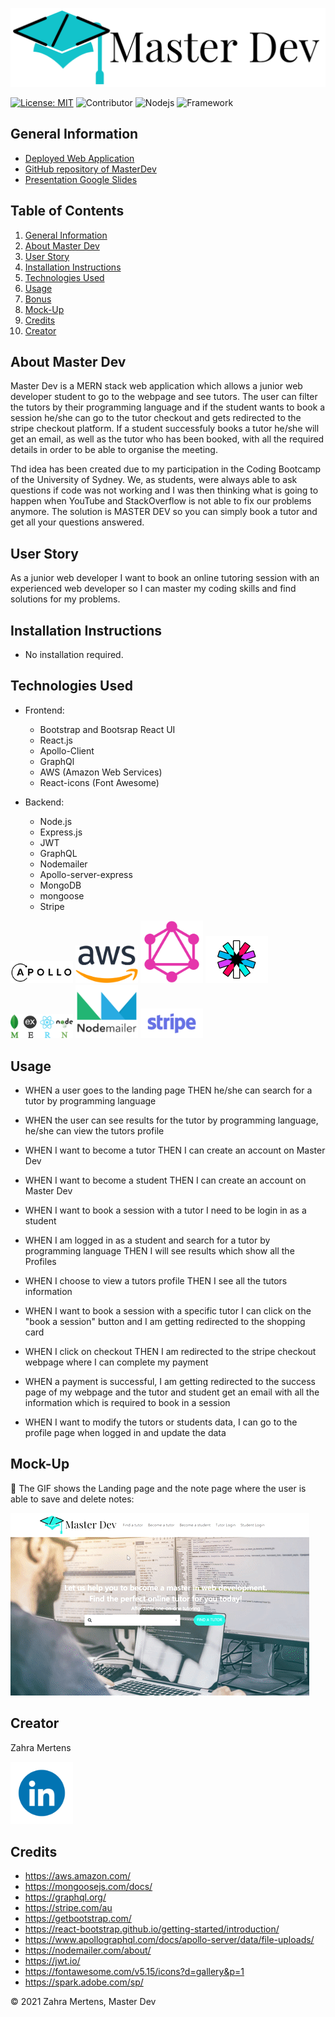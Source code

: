![Title](./assets/title.png)

[![License: MIT](https://img.shields.io/badge/License-MIT-yellow.svg)](https://opensource.org/licenses/MIT) ![Contributor](https://img.shields.io/badge/Contributor-1-green.svg) ![Nodejs](https://img.shields.io/badge/AppWith-MERNstack-red.svg) ![Framework](https://img.shields.io/badge/Framework-Bootstrap-purple.svg)


## General Information
 
* [Deployed Web Application](https://master-dev.herokuapp.com/)
* [GitHub repository of MasterDev](https://github.com/ZahraMertens/Master_Dev.git)
* [Presentation Google Slides](https://docs.google.com/presentation/d/1y1rN4UsjCHLiDYlp8EpLmoTBV2U1yRSo7PsVWPa3kpQ/edit?usp=sharing)


## Table of Contents
1. [General Information](#general-information)
2. [About Master Dev](#about-master-dev)
3. [User Story](#user-story)
4. [Installation Instructions](#installation-instructions)
5. [Technologies Used](#technologies-used)
6. [Usage](#usage)
7. [Bonus](#bonus)
8. [Mock-Up](#mock-up)
9. [Credits](#credits)
10. [Creator](#creator)


## About Master Dev

Master Dev is a MERN stack web application which allows a junior web developer student to go to the webpage and see tutors. The user can filter the tutors by their programming language and if the student wants to book a session he/she can go to the tutor checkout and gets redirected to the stripe checkout platform. If a student successfuly books a tutor he/she will get an email, as well as the tutor who has been booked, with all the required details in order to be able to organise the meeting. 

Thd idea has been created due to my participation in the Coding Bootcamp of the University of Sydney. We, as students, were always able to ask questions if code was not working and I was then thinking what is going to happen when YouTube and StackOverflow is not able to fix our problems anymore. The solution is MASTER DEV so you can simply book a tutor and get all your questions answered.

## User Story

As a junior web developer I want to book an online tutoring session with an experienced web developer so I can master my coding skills and find solutions for my problems.

## Installation Instructions

* No installation required.

## Technologies Used

* Frontend: 
  * Bootstrap and Bootsrap React UI
  * React.js
  * Apollo-Client
  * GraphQl
  * AWS (Amazon Web Services)
  * React-icons (Font Awesome)

* Backend: 
  * Node.js
  * Express.js
  * JWT
  * GraphQL
  * Nodemailer
  * Apollo-server-express
  * MongoDB
  * mongoose
  * Stripe

<img src="./assets/apollo.png" width="100"/> <img src="./assets/aws.png" width="100"/> <img src="./assets/graphql.png" width="100"/> <img src="./assets/jwt.png" width="100"/> <img src="./assets/mern.png" width="100"/> <img src="./assets/nodemailer.png" width="100"/> <img src="./assets/stripe.png" width="100"/>

## Usage

* WHEN a user goes to the landing page THEN he/she can search for a tutor by programming language 

* WHEN the user can see results for the tutor by programming language, he/she can view the tutors profile 

* WHEN I want to become a tutor THEN I can create an account on Master Dev

* WHEN I want to become a student THEN I can create an account on Master Dev

* WHEN I want to book a session with a tutor I need to be login in as a student

* WHEN I am logged in as a student and search for a tutor by programming language THEN I will see results which show all the Profiles

* WHEN I choose to view a tutors profile THEN I see all the tutors information

* WHEN I want to book a session with a specific tutor I can click on the "book a session" button and I am getting redirected to the shopping card 

* WHEN I click on checkout THEN I am redirected to the stripe checkout webpage where I can complete my payment 

* WHEN a payment is successful, I am getting redirected to the success page of my webpage and the tutor and student get an email with all the information which is required to book in a session

* WHEN I want to modify the tutors or students data, I can go to the profile page when logged in and update the data


## Mock-Up

🎥 The GIF shows the Landing page and the note page where the user is able to save and delete notes:

![Code-Demo](./assets/demo.gif)

## Creator

<p>Zahra Mertens</p>

<a href="https://www.linkedin.com/in/zahra-marie-mertens-0399771a3/"><img src="./assets/linked.gif" width="100"/></a>

## Credits

* https://aws.amazon.com/
* https://mongoosejs.com/docs/
* https://graphql.org/
* https://stripe.com/au
* https://getbootstrap.com/
* https://react-bootstrap.github.io/getting-started/introduction/
* https://www.apollographql.com/docs/apollo-server/data/file-uploads/
* https://nodemailer.com/about/
* https://jwt.io/
* https://fontawesome.com/v5.15/icons?d=gallery&p=1
* https://spark.adobe.com/sp/


© 2021 Zahra Mertens, Master Dev
